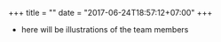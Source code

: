 +++
title = ""
date = "2017-06-24T18:57:12+07:00"
+++

- here will be illustrations of the team members
